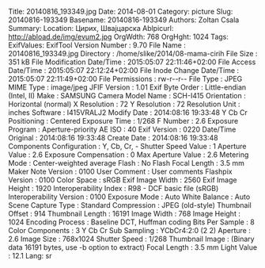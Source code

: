 Title: 20140816_193349.jpg
Date: 2014-08-01
Category: picture
Slug: 20140816-193349
Basename: 20140816-193349
Authors: Zoltan Csala
Summary:
Location: Цирих, Швајцарска
Ablpicurl: http://abload.de/img/evum2.jpg
OrgWdth: 768
OrgHght: 1024
Tags:
ExifValues: ExifTool Version Number : 9.70
            File Name : 20140816_193349.jpg
            Directory : /home/slike/2014/08-mama-cirih
            File Size : 351 kB
            File Modification Date/Time : 2015:05:07 22:11:46+02:00
            File Access Date/Time : 2015:05:07 22:12:24+02:00
            File Inode Change Date/Time : 2015:05:07 22:11:49+02:00
            File Permissions : rw-r--r--
            File Type : JPEG
            MIME Type : image/jpeg
            JFIF Version : 1.01
            Exif Byte Order : Little-endian (Intel, II)
            Make : SAMSUNG
            Camera Model Name : SCH-I415
            Orientation : Horizontal (normal)
            X Resolution : 72
            Y Resolution : 72
            Resolution Unit : inches
            Software : I415VRALJ2
            Modify Date : 2014:08:16 19:33:48
            Y Cb Cr Positioning : Centered
            Exposure Time : 1/268
            F Number : 2.6
            Exposure Program : Aperture-priority AE
            ISO : 40
            Exif Version : 0220
            Date/Time Original : 2014:08:16 19:33:48
            Create Date : 2014:08:16 19:33:48
            Components Configuration : Y, Cb, Cr, -
            Shutter Speed Value : 1
            Aperture Value : 2.6
            Exposure Compensation : 0
            Max Aperture Value : 2.6
            Metering Mode : Center-weighted average
            Flash : No Flash
            Focal Length : 3.5 mm
            Maker Note Version : 0100
            User Comment : User comments
            Flashpix Version : 0100
            Color Space : sRGB
            Exif Image Width : 2560
            Exif Image Height : 1920
            Interoperability Index : R98 - DCF basic file (sRGB)
            Interoperability Version : 0100
            Exposure Mode : Auto
            White Balance : Auto
            Scene Capture Type : Standard
            Compression : JPEG (old-style)
            Thumbnail Offset : 914
            Thumbnail Length : 16191
            Image Width : 768
            Image Height : 1024
            Encoding Process : Baseline DCT, Huffman coding
            Bits Per Sample : 8
            Color Components : 3
            Y Cb Cr Sub Sampling : YCbCr4:2:0 (2 2)
            Aperture : 2.6
            Image Size : 768x1024
            Shutter Speed : 1/268
            Thumbnail Image : (Binary data 16191 bytes, use -b option to extract)
            Focal Length : 3.5 mm
            Light Value : 12.1
Lang: sr

